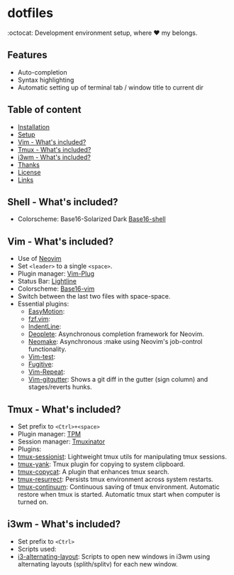 # dotfiles
:octocat: Development environment setup, where :heart: my belongs. 


## Features

* Auto-completion
* Syntax highlighting
* Automatic setting up of terminal tab / window title to current dir

## Table of content

- [Installation](#installation)
- [Setup](#setup)
- [Vim - What's included?](#vim)
- [Tmux - What's included?](#tmux)
- [i3wm - What's included?](#i3wm)
- [Thanks](#thanks)
- [License](#license)
- [Links](#links)

## Shell - What's included?

* Colorscheme: Base16-Solarized Dark [Base16-shell](https://github.com/chriskempson/base16-shell)

## Vim - What's included?
* Use of [Neovim](https://github.com/neovim/neovim)
* Set `<leader>` to a single `<space>`.
* Plugin manager: [Vim-Plug](https://github.com/junegunn/vim-plug)
* Status Bar: [Lightline](https://github.com/itchyny/lightline.vim)
* Colorscheme: [Base16-vim](https://github.com/chriskempson/base16-vim)
* Switch between the last two files with space-space.
* Essential plugins:
  * [EasyMotion](https://github.com/easymotion/vim-easymotion):
  * [fzf.vim](https://github.com/junegunn/fzf.vim):
  * [IndentLine](https://github.com/Yggdroot/indentLine):
  * [Deoplete](https://github.com/Shougo/deoplete.nvim): Asynchronous completion framework for Neovim.
  * [Neomake](https://github.com/benekastah/neomake): Asynchronous :make using Neovim's job-control functionality.
  * [Vim-test](https://github.com/janko-m/vim-test):
  * [Fugitive](https://github.com/tpope/vim-fugitive):
  * [Vim-Repeat](https://github.com/tpope/vim-repeat):
  * [Vim-gitgutter](https://github.com/airblade/vim-gitgutter): Shows a git diff in the gutter (sign column) and stages/reverts hunks.

## Tmux - What's included?
* Set prefix to `<Ctrl>+<space>`
* Plugin manager: [TPM](https://github.com/tmux-plugins/tpm)
* Session manager: [Tmuxinator](https://github.com/tmuxinator/tmuxinator)
* Plugins:
 * [tmux-sessionist](https://github.com/tmux-plugins/tmux-sessionist): Lightweight tmux utils for manipulating tmux sessions.
 * [tmux-yank](https://github.com/tmux-plugins/tmux-yank): Tmux plugin for copying to system clipboard.
 * [tmux-copycat](https://github.com/tmux-plugins/tmux-copycat): A plugin that enhances tmux search.
 * [tmux-resurrect](https://github.com/tmux-plugins/tmux-resurrect): Persists tmux environment across system restarts. 
 * [tmux-continuum](https://github.com/tmux-plugins/tmux-continuum): Continuous saving of tmux environment. Automatic restore when tmux is started. Automatic tmux start when computer is turned on.

## i3wm - What's included?
* Set prefix to `<Ctrl>`
* Scripts used:
 * [i3-alternating-layout](https://github.com/olemartinorg/i3-alternating-layout): Scripts to open new windows in i3wm using alternating layouts (splith/splitv) for each new window.

